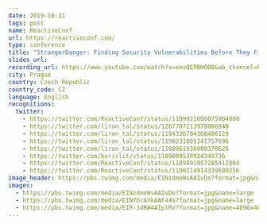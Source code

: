 ```yaml
---
date: 2019-10-31
tags: post
name: ReactiveConf
url: https://reactiveconf.com/
type: conference
title: "StrangerDanger: Finding Security Vulnerabilities Before They Find You!"
slides_url:
recording_url: https://www.youtube.com/watch?v=ensQEPBHOO0&ab_channel=ReactiveConf
city: Prague
country: Czech Republic
country_code: CZ
language: English
recognitions:
  twitter:
    - https://twitter.com/ReactiveConf/status/1189921686075904000
    - https://twitter.com/liran_tal/status/1207707213978066948
    - https://twitter.com/liran_tal/status/1194336794168496129
    - https://twitter.com/liran_tal/status/1190231005241757696
    - https://twitter.com/liran_tal/status/1189961936089370625
    - https://twitter.com/borislit/status/1189899539924340736
    - https://twitter.com/ReactiveConf/status/1189891957285412864
    - https://twitter.com/ReactiveConf/status/1190214914339680256
image_header: https://pbs.twimg.com/media/EINzdmoWsAAIvDo?format=jpg&name=large
images:
  - https://pbs.twimg.com/media/EINzdmoWsAAIvDo?format=jpg&name=large
  - https://pbs.twimg.com/media/EINYbcAXkAAF44s?format=jpg&name=large
  - https://pbs.twimg.com/media/EIR-JdRW4AIplRV?format=jpg&name=4096x4096
---
```

